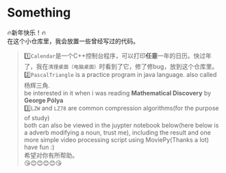 # Something
🔥新年快乐！🔥</br>
在这个小仓库里，我会放置一些曾经写过的代码。</br>
>1️⃣`Calendar`是一个C++控制台程序，可以打印<s>**任意**</s>一年的日历。快过年了，我在``清理桌面（电脑桌面）``时看到了它，修了修bug，放到这个仓库里。</br>
2️⃣`PascalTriangle` is a practice program in java language. also called 杨辉三角.<br>
be interested in it when i was reading **Mathematical Discovery** by **George Pólya**</br>
3️⃣`LZW` and `LZ78` are common compression algorithms(for the purpose of study)</br>
both can also be viewed in the juypter notebook below(here below is a adverb modifying a noun, trust me), including the result and one more simple video processing script using MoviePy(Thanks a lot)</br>
have fun :)</br>
希望对你有所帮助。</br>
😘😊😊😊😊😘</br>

